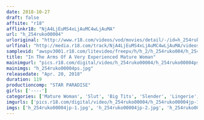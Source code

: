 ```yaml
---
date: 2018-10-27
draft: false
affsite: "r18"
afflinkr18: "NjA4LjEuMS4xLjAuMC4wLjAuMA"
url: "h_254ruko00004"
urloriginal: "http://www.r18.com/videos/vod/movies/detail/-/id=h_254ruko00004"
urlfinal: "http://media.r18.com/track/NjA4LjEuMS4xLjAuMC4wLjAuMA/videos/vod/movies/detail/-/id=h_254ruko00004"
samplevid: "awspv3001.r18.com/litevideo/freepv/h/h_2/h_254ruko004/h_254ruko004_dmb_w.mp4"
title: "In The Arms Of A Very Experienced Mature Woman"
mainimgurl: "pics.r18.com/digital/video/h_254ruko00004/h_254ruko00004ps.jpg"
mainimgs: "h_254ruko00004ps.jpg"
releasedate: "Apr. 20, 2018"
duration: 119
productioncomp: "STAR PARADISE"
girls: ['----']
categories: ['Mature Woman', 'Slut', 'Big Tits', 'Slender', 'Lingerie', 'Hi-Def']
imgurls: ['pics.r18.com/digital/video/h_254ruko00004/h_254ruko00004jp-1.jpg', 'pics.r18.com/digital/video/h_254ruko00004/h_254ruko00004jp-2.jpg', 'pics.r18.com/digital/video/h_254ruko00004/h_254ruko00004jp-3.jpg', 'pics.r18.com/digital/video/h_254ruko00004/h_254ruko00004jp-4.jpg', 'pics.r18.com/digital/video/h_254ruko00004/h_254ruko00004jp-5.jpg', 'pics.r18.com/digital/video/h_254ruko00004/h_254ruko00004jp-6.jpg', 'pics.r18.com/digital/video/h_254ruko00004/h_254ruko00004jp-7.jpg', 'pics.r18.com/digital/video/h_254ruko00004/h_254ruko00004jp-8.jpg', 'pics.r18.com/digital/video/h_254ruko00004/h_254ruko00004jp-9.jpg', 'pics.r18.com/digital/video/h_254ruko00004/h_254ruko00004jp-10.jpg', 'pics.r18.com/digital/video/h_254ruko00004/h_254ruko00004jp-11.jpg', 'pics.r18.com/digital/video/h_254ruko00004/h_254ruko00004jp-12.jpg', 'pics.r18.com/digital/video/h_254ruko00004/h_254ruko00004jp-13.jpg', 'pics.r18.com/digital/video/h_254ruko00004/h_254ruko00004jp-14.jpg', 'pics.r18.com/digital/video/h_254ruko00004/h_254ruko00004jp-15.jpg', 'pics.r18.com/digital/video/h_254ruko00004/h_254ruko00004jp-16.jpg', 'pics.r18.com/digital/video/h_254ruko00004/h_254ruko00004jp-17.jpg', 'pics.r18.com/digital/video/h_254ruko00004/h_254ruko00004jp-18.jpg', 'pics.r18.com/digital/video/h_254ruko00004/h_254ruko00004jp-19.jpg', 'pics.r18.com/digital/video/h_254ruko00004/h_254ruko00004jp-20.jpg']
imgs: ['h_254ruko00004jp-1.jpg', 'h_254ruko00004jp-2.jpg', 'h_254ruko00004jp-3.jpg', 'h_254ruko00004jp-4.jpg', 'h_254ruko00004jp-5.jpg', 'h_254ruko00004jp-6.jpg', 'h_254ruko00004jp-7.jpg', 'h_254ruko00004jp-8.jpg', 'h_254ruko00004jp-9.jpg', 'h_254ruko00004jp-10.jpg', 'h_254ruko00004jp-11.jpg', 'h_254ruko00004jp-12.jpg', 'h_254ruko00004jp-13.jpg', 'h_254ruko00004jp-14.jpg', 'h_254ruko00004jp-15.jpg', 'h_254ruko00004jp-16.jpg', 'h_254ruko00004jp-17.jpg', 'h_254ruko00004jp-18.jpg', 'h_254ruko00004jp-19.jpg', 'h_254ruko00004jp-20.jpg']
---
```

